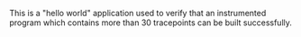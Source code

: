 <!--
SPDX-FileCopyrightText: 2018 Mathieu Desnoyers <mathieu.desnoyers@efficios.com>

SPDX-License-Identifier: CC-BY-4.0
-->

This is a "hello world" application used to verify that an instrumented
program which contains more than 30 tracepoints can be built successfully.
